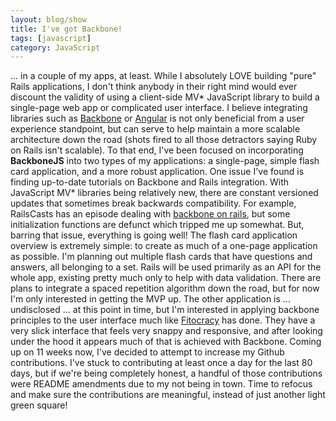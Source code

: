 ```yaml
---
layout: blog/show
title: I've got Backbone!
tags: [javascript]
category: JavaScript
---
```


... in a couple of my apps, at least. While I absolutely LOVE building "pure" Rails applications, I don't think anybody in their right mind would ever discount the validity of using a client-side MV* JavaScript library to build a single-page web app or complicated user interface. I believe integrating libraries such as [Backbone](http://backbonejs.org/) or [Angular](http://angularjs.org/) is not only beneficial from a user experience standpoint, but can serve to help maintain a more scalable architecture down the road (shots fired to all those detractors saying Ruby on Rails isn't scalable). To that end, I've been focused on incorporating **BackboneJS** into two types of my applications: a single-page, simple flash card application, and a more robust application. One issue I've found is finding up-to-date tutorials on Backbone and Rails integration. With JavaScript MV* libraries being relatively new, there are constant versioned updates that sometimes break backwards compatibility. For example, RailsCasts has an episode dealing with [backbone on rails](http://railscasts.com/episodes/323-backbone-on-rails-part-1), but some initialization functions are defunct which tripped me up somewhat. But, barring that issue, everything is going well! The flash card application overview is extremely simple: to create as much of a one-page application as possible. I'm planning out multiple flash cards that have questions and answers, all belonging to a set. Rails will be used primarily as an API for the whole app, existing pretty much only to help with data validation. There are plans to integrate a spaced repetition algorithm down the road, but for now I'm only interested in getting the MVP up. The other application is ... undisclosed ... at this point in time, but I'm interested in applying backbone principles to the user interface much like [Fitocracy](http://fitocracy.com) has done. They have a very slick interface that feels very snappy and responsive, and after looking under the hood it appears much of that is achieved with Backbone. Coming up on 11 weeks now, I've decided to attempt to increase my Github contributions. I've stuck to contributing at least once a day for the last 80 days, but if we're being completely honest, a handful of those contributions were README amendments due to my not being in town. Time to refocus and make sure the contributions are meaningful, instead of just another light green square!
